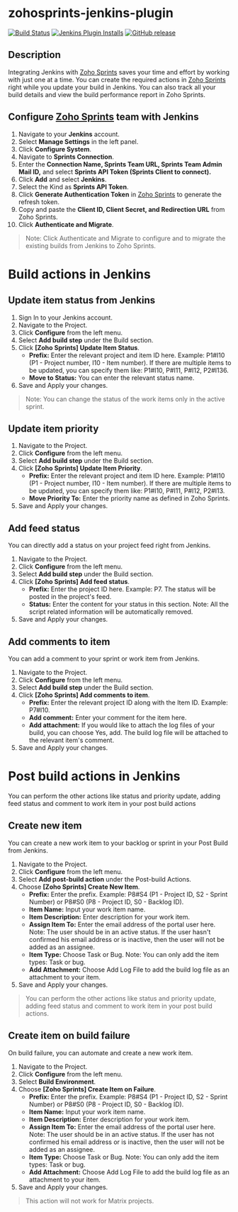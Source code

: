 # zohosprints-jenkins-plugin
[![Build Status](https://ci.jenkins.io/job/Plugins/job/zohosprints-plugin/job/master/badge/icon)](https://ci.jenkins.io/job/Plugins/job/zohosprints-plugin/job/master/)
[![Jenkins Plugin Installs](https://img.shields.io/jenkins/plugin/i/zohosprints.svg?color=blue)](https://plugins.jenkins.io/zohosprints)
[![GitHub release](https://img.shields.io/github/v/release/jenkinsci/zohosprints.svg?label=changelog)](https://github.com/jenkinsci/zohosprints-plugin/releases/latest)

## Description

Integrating Jenkins with [Zoho Sprints](https://sprints.zoho.com) saves your time and effort by working with just one at a time. You can create the required actions in [Zoho Sprints](https://sprints.zoho.com) right while you update your build in Jenkins. You can also track all your build details and view the build performance report in Zoho Sprints.

 

## Configure [Zoho Sprints](https://sprints.zoho.com) team with Jenkins

1. Navigate to your **Jenkins** account.
2. Select **Manage Settings** in the left panel.
3. Click **Configure System**.
4. Navigate to **Sprints Connection**.
5. Enter the **Connection Name, Sprints Team URL, Sprints Team Admin Mail ID,** and select **Sprints API Token (Sprints Client to connect).**
6. Click **Add** and select **Jenkins**.
7. Select the Kind as **Sprints API Token**.
8. Click **Generate Authentication Token** in [Zoho Sprints](https://sprints.zoho.com) to generate the refresh token.
9. Copy and paste the **Client ID, Client Secret, and Redirection URL** from Zoho Sprints.
10. Click **Authenticate and Migrate**.

> Note: Click Authenticate and Migrate to configure and to migrate the existing builds from Jenkins to Zoho Sprints.

# Build actions in Jenkins
## Update item status from Jenkins
1. Sign In to your Jenkins account.
2. Navigate to the Project.
3. Click **Configure** from the left menu.
4. Select **Add build step** under the Build section.
5. Click **[Zoho Sprints] Update Item Status**.
    - **Prefix:** Enter the relevant project and item ID here. 
          Example: P1#I10 (P1 - Project number, I10 - Item number). If there are multiple items to be updated, you can specify them like: P1#I10, P#I11, P#I12, P2#I136. 
    - **Move to Status:** You can enter the relevant status name.
6. Save and Apply your changes.

> Note: You can change the status of the work items only in the active sprint. 
 
## Update item priority
1. Navigate to the Project.
2. Click **Configure** from the left menu.
3. Select **Add build step** under the Build section.
4. Click **[Zoho Sprints] Update Item Priority**.
    - **Prefix:** Enter the relevant project and item ID here. 
      Example: P1#I10 (P1 - Project number, I10 - Item number). If there are multiple items to be updated, you can specify them like: P1#I10, P#I11, P#I12, P2#I13. 
    - **Move Priority To:** Enter the priority name as defined in Zoho Sprints. 
5. Save and Apply your changes.

## Add feed status

You can directly add a status on your project feed right from Jenkins. 

1. Navigate to the Project.
2. Click **Configure** from the left menu.
3. Select **Add build step** under the Build section.
4. Click **[Zoho Sprints] Add feed status**.
    - **Prefix:** Enter the project ID here. Example: P7. The status will be posted in the project's feed.
    - **Status:** Enter the content for your status in this section. Note: All the script related information will be automatically removed.
5. Save and Apply your changes.

## Add comments to item

You can add a comment to your sprint or work item from Jenkins. 

1. Navigate to the Project.
2. Click **Configure** from the left menu.
3. Select **Add build step** under the Build section.
4. Click **[Zoho Sprints] Add comments to item**. 
   - **Prefix:** Enter the relevant project ID along with the Item ID. Example: P7#I10.
   - **Add comment:** Enter your comment for the item here. 
   - **Add attachment:** If you would like to attach the log files of your build, you can choose Yes, add. The build log file will be attached to the relevant item's comment. 
5. Save and Apply your changes.

# Post build actions in Jenkins

You can perform the other actions like status and priority update, adding feed status and comment to work item in your post build actions

## Create new item

You can create a new work item to your backlog or sprint in your Post Build from Jenkins. 

1. Navigate to the Project.
2. Click **Configure** from the left menu.
3. Select **Add post-build action** under the Post-build Actions.
4. Choose **[Zoho Sprints] Create New Item**.
    - **Prefix:** Enter the prefix. Example: P8#S4 (P1 - Project ID, S2 - Sprint Number) or P8#S0 (P8 - Project ID, S0 - Backlog ID).
    - **Item Name:** Input your work item name.
    - **Item Description:** Enter description for your work item.
    - **Assign Item To:** Enter the email address of the portal user here. Note: The user should be in an active status. If the user hasn't confirmed his email address or is inactive, then the user will not be added as an assignee.
    - **Item Type:** Choose Task or Bug. Note: You can only add the item types: Task or bug.
    - **Add Attachment:** Choose Add Log File to add the build log file as an attachment to your item.
5. Save and Apply your changes.

> You can perform the other actions like status and priority update, adding feed status and comment to work item in your post build actions. 
  
## Create item on build failure
 
On build failure, you can automate and create a new work item. 

1. Navigate to the Project.
2. Click **Configure** from the left menu.
3. Select **Build Environment**.
4. Choose **[Zoho Sprints] Create Item on Failure**.
    - **Prefix:** Enter the prefix. Example: P8#S4 (P1 - Project ID, S2 - Sprint Number) or P8#S0 (P8 - Project ID, S0 - Backlog ID). 
    - **Item Name:** Input your work item name.
    - **Item Description:** Enter description for your work item.
   - **Assign Item To:** Enter the email address of the portal user here. Note: The user should be in an active status. If the user has not confirmed his email address or is inactive, then the user will not be added as an assignee.
   - **Item Type:** Choose Task or Bug. Note: You can only add the item types: Task or bug. 
   - **Add Attachment:** Choose Add Log File to add the build log file as an attachment to your item.
5. Save and Apply your changes.


> This action will not work for Matrix projects.
